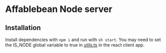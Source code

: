# Affablebean Node server

## Installation

Install dependencies with `npm i` and run with `sh start`. You may need to set the IS_NODE global variable to true in  [utils.ts](../react/src/helpers/utils.ts) in the react client app.